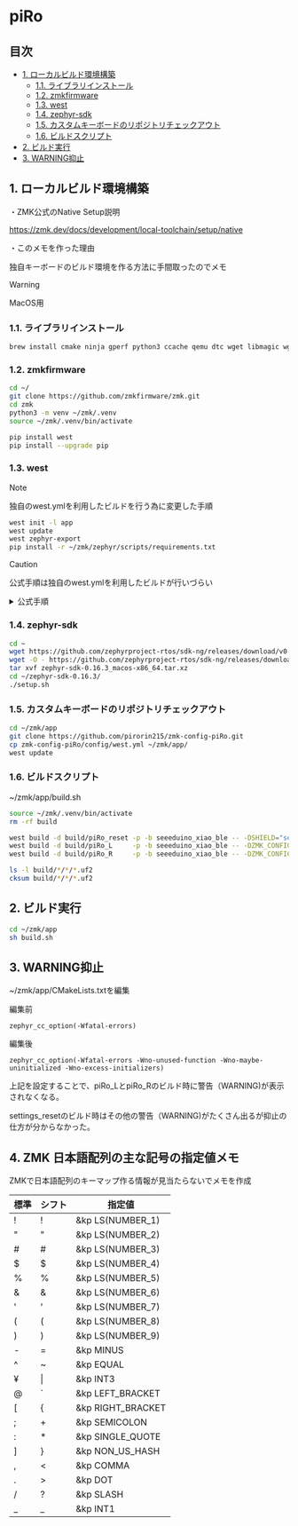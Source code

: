 # piRo

## 目次
  - [1. ローカルビルド環境構築](#1-ローカルビルド環境構築)
    - [1.1. ライブラリインストール](#11-ライブラリインストール)
    - [1.2. zmkfirmware](#12-zmkfirmware)
    - [1.3. west](#13-west)
    - [1.4. zephyr-sdk](#14-zephyr-sdk)
    - [1.5. カスタムキーボードのリポジトリチェックアウト](#15-カスタムキーボードのリポジトリチェックアウト)
    - [1.6. ビルドスクリプト](#16-ビルドスクリプト)
  - [2. ビルド実行](#2-ビルド実行)
  - [3. WARNING抑止](#3-WARNING抑止)

## 1. ローカルビルド環境構築

・ZMK公式のNative Setup説明

https://zmk.dev/docs/development/local-toolchain/setup/native

・このメモを作った理由

独自キーボードのビルド環境を作る方法に手間取ったのでメモ

> [!WARNING]
> MacOS用

### 1.1. ライブラリインストール
``` bash
brew install cmake ninja gperf python3 ccache qemu dtc wget libmagic wget
```

### 1.2. zmkfirmware

``` bash
cd ~/
git clone https://github.com/zmkfirmware/zmk.git
cd zmk
python3 -m venv ~/zmk/.venv
source ~/zmk/.venv/bin/activate
```

``` bash
pip install west
pip install --upgrade pip
```

### 1.3. west

> [!NOTE]
> 独自のwest.ymlを利用したビルドを行う為に変更した手順
 
``` bash
west init -l app
west update
west zephyr-export
pip install -r ~/zmk/zephyr/scripts/requirements.txt
```

> [!CAUTION]
> 公式手順は独自のwest.ymlを利用したビルドが行いづらい

<details>
<summary>公式手順</summary>

```bash
west init ~/zephyrproject 
cd ~/zephyrproject
west update
west zephyr-export
pip install -r ~/zephyrproject/zephyr/scripts/requirements.txt
```
</details>

### 1.4. zephyr-sdk
``` bash
cd ~
wget https://github.com/zephyrproject-rtos/sdk-ng/releases/download/v0.16.3/zephyr-sdk-0.16.3_macos-x86_64.tar.xz
wget -O - https://github.com/zephyrproject-rtos/sdk-ng/releases/download/v0.16.3/sha256.sum | shasum --check --ignore-missing
tar xvf zephyr-sdk-0.16.3_macos-x86_64.tar.xz
cd ~/zephyr-sdk-0.16.3/
./setup.sh
```

### 1.5. カスタムキーボードのリポジトリチェックアウト
``` bash
cd ~/zmk/app
git clone https://github.com/pirorin215/zmk-config-piRo.git
cp zmk-config-piRo/config/west.yml ~/zmk/app/
west update
```

### 1.6. ビルドスクリプト

~/zmk/app/build.sh

``` bash
source ~/zmk/.venv/bin/activate
rm -rf build

west build -d build/piRo_reset -p -b seeeduino_xiao_ble -- -DSHIELD="settings_reset"
west build -d build/piRo_L     -p -b seeeduino_xiao_ble -- -DZMK_CONFIG="$HOME/zmk/app/zmk-config-piRo/config/" -DSHIELD="piRo_L rgbled_adapter"
west build -d build/piRo_R     -p -b seeeduino_xiao_ble -- -DZMK_CONFIG="$HOME/zmk/app/zmk-config-piRo/config/" -DSHIELD="piRo_R rgbled_adapter"

ls -l build/*/*/*.uf2
cksum build/*/*/*.uf2
```

## 2. ビルド実行

``` bash
cd ~/zmk/app
sh build.sh
```

## 3. WARNING抑止

~/zmk/app/CMakeLists.txtを編集

編集前
```
zephyr_cc_option(-Wfatal-errors)
```

編集後
```
zephyr_cc_option(-Wfatal-errors -Wno-unused-function -Wno-maybe-uninitialized -Wno-excess-initializers)
```

上記を設定することで、piRo_LとpiRo_Rのビルド時に警告（WARNING)が表示されなくなる。

settings_resetのビルド時はその他の警告（WARNING)がたくさん出るが抑止の仕方が分からなかった。

## 4. ZMK 日本語配列の主な記号の指定値メモ

ZMKで日本語配列のキーマップ作る情報が見当たらないでメモを作成

| 標準 | シフト | 指定値 |
|------|--------|--------|
| ! | ! | &kp LS(NUMBER_1) |
| " | " | &kp LS(NUMBER_2) |
| # | # | &kp LS(NUMBER_3) |
| $ | $ | &kp LS(NUMBER_4) |
| % | % | &kp LS(NUMBER_5) |
| & | & | &kp LS(NUMBER_6) |
| ' | ' | &kp LS(NUMBER_7) |
| ( | ( | &kp LS(NUMBER_8) |
| ) | ) | &kp LS(NUMBER_9) |
| - | = | &kp MINUS |
| ^ | ~ | &kp EQUAL |
| ¥ | \| | &kp INT3 |
| @ | ` | &kp LEFT_BRACKET |
| [ | { | &kp RIGHT_BRACKET |
| ; | + | &kp SEMICOLON |
| : | * | &kp SINGLE_QUOTE |
| ] | } | &kp NON_US_HASH |
| , | < | &kp COMMA |
| . | > | &kp DOT |
| / | ? | &kp SLASH |
| _ | _ | &kp INT1 |
